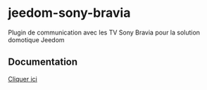 # jeedom-sony-bravia
Plugin de communication avec les TV Sony Bravia pour la solution domotique Jeedom

## Documentation
[Cliquer ici](https://github.com/ticed35/jeedom-sony-bravia/blob/master/doc/fr_FR/index.asciidoc)
